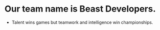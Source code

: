 # Our team name is Beast Developers.
- Talent wins games but teamwork and intelligence win championships.


